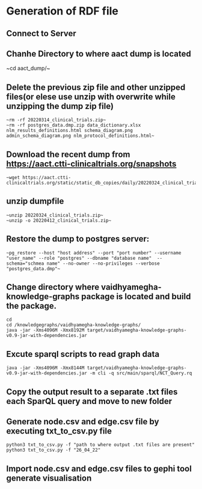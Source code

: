 
# Generation of RDF file 
## Connect to Server

## Chanhe Directory to where aact dump is located
 ~cd aact_dump/~

## Delete the previous zip file and other unzipped files(or elese use unzip with overwrite while unzipping the dump zip file)
	~rm -rf 20220314_clinical_trials.zip~
 	~rm -rf postgres_data.dmp.zip data_dictionary.xlsx nlm_results_definitions.html schema_diagram.png admin_schema_diagram.png nlm_protocol_definitions.html~ 
 
 
## Download the recent dump from https://aact.ctti-clinicaltrials.org/snapshots
 	~wget https://aact.ctti-clinicaltrials.org/static/static_db_copies/daily/20220324_clinical_trials.zip~

## unzip dumpfile
	~unzip 20220324_clinical_trials.zip~
	~unzip -o 20220412_clinical_trials.zip~


## Restore the dump to postgres server:
	~pg_restore --host "host address" --port "port number" --username "user_name" --role "postgres" --dbname "database name"  --schema="schmea name" --no-owner --no-privileges --verbose "postgres_data.dmp"~
	
## Change directory where vaidhyamegha-knowledge-graphs package is located and build the package.
	cd 
	cd /knowledgegraphs/vaidhyamegha-knowledge-graphs/
	java -jar -Xms4096M -Xmx8192M target/vaidhyamegha-knowledge-graphs-v0.9-jar-with-dependencies.jar

## Excute sparql scripts to read graph data 
	java -jar -Xms4096M -Xmx8144M target/vaidhyamegha-knowledge-graphs-v0.9-jar-with-dependencies.jar -m cli -q src/main/sparql/NCT_Query.rq

## Copy the output result to a separate .txt files each SparQL query and move to new folder

## Generate node.csv and edge.csv file by executing txt_to_csv.py file
    python3 txt_to_csv.py -f "path to where output .txt files are present"
    python3 txt_to_csv.py -f "26_04_22"

## Import node.csv and edge.csv files to gephi tool generate visualisation 
